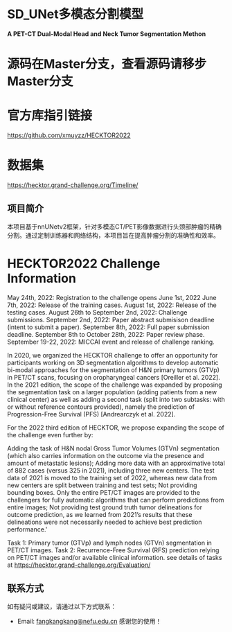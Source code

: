 # SD_UNet多模态分割模型

**A PET-CT Dual-Modal Head and Neck Tumor Segmentation Methon**

# 源码在Master分支，查看源码请移步Master分支

# 官方库指引链接
https://github.com/xmuyzz/HECKTOR2022

# 数据集
https://hecktor.grand-challenge.org/Timeline/

## 项目简介
本项目基于nnUNetv2框架，针对多模态CT/PET影像数据进行头颈部肿瘤的精确分割。通过定制训练器和网络结构，本项目旨在提高肿瘤分割的准确性和效率。


# HECKTOR2022 Challenge Information

May 24th, 2022: Registration to the challenge opens June 1st, 2022 June 7th, 2022: Release of the training cases. August 1st, 2022: Release of the testing cases. August 26th to September 2nd, 2022: Challenge submissions. September 2nd, 2022: Paper abstract submisison deadline (intent to submit a paper). September 8th, 2022: Full paper submission deadline. September 8th to October 28th, 2022: Paper review phase. September 19-22, 2022: MICCAI event and release of challenge ranking.

In 2020, we organized the HECKTOR challenge to offer an opportunity for participants working on 3D segmentation algorithms to develop automatic bi-modal approaches for the segmentation of H&N primary tumors (GTVp) in PET/CT scans, focusing on oropharyngeal cancers [Oreiller et al. 2022]. In the 2021 edition, the scope of the challenge was expanded by proposing the segmentation task on a larger population (adding patients from a new clinical center) as well as adding a second task (split into two subtasks: with or without reference contours provided), namely the prediction of Progression-Free Survival (PFS) [Andrearczyk et al. 2022].

For the 2022 third edition of HECKTOR, we propose expanding the scope of the challenge even further by:

Adding the task of H&N nodal Gross Tumor Volumes (GTVn) segmentation (which also carries information on the outcome via the presence and amount of metastatic lesions); Adding more data with an approximative total of 882 cases (versus 325 in 2021), including three new centers. The test data of 2021 is moved to the training set of 2022, whereas new data from new centers are split between training and test sets; Not providing bounding boxes. Only the entire PET/CT images are provided to the challengers for fully automatic algorithms that can perform predictions from entire images; Not providing test ground truth tumor delineations for outcome prediction, as we learned from 2021’s results that these delineations were not necessarily needed to achieve best prediction performance.'

Task 1: Primary tumor (GTVp) and lymph nodes (GTVn) segmentation in PET/CT images. Task 2: Recurrence-Free Survival (RFS) prediction relying on PET/CT images and/or available clinical information. see details of tasks at https://hecktor.grand-challenge.org/Evaluation/


## 联系方式
如有疑问或建议，请通过以下方式联系：
- Email: fangkangkang@nefu.edu.cn
感谢您的使用！
